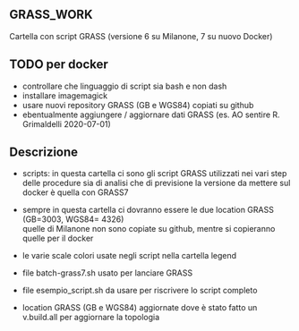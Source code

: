 ## GRASS_WORK

Cartella con script GRASS (versione 6 su Milanone, 7 su nuovo Docker)

##  TODO per docker 

* controllare che linguaggio di script sia bash e non dash
* installare imagemagick
* usare nuovi repository  GRASS (GB e WGS84) copiati su github
* ebentualmente aggiungere / aggiornare dati GRASS (es. AO sentire R. Grimaldelli 2020-07-01)


## Descrizione

- scripts: in questa cartella ci sono gli script GRASS utilizzati nei vari step delle procedure sia di analisi che di previsione 
la versione da mettere sul docker è quella con GRASS7

- sempre in questa cartella ci dovranno essere le due location GRASS (GB=3003, WGS84= 4326)  
quelle di Milanone non sono copiate su github, mentre si copieranno quelle per il docker

- le varie scale colori usate negli script nella cartella legend

- file  batch-grass7.sh usato per lanciare GRASS

- file esempio_script.sh da usare per riscrivere lo script completo

- location GRASS (GB e WGS84) aggiornate dove è stato fatto un v.build.all per aggiornare la topologia 
